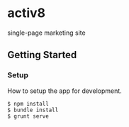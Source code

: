 # activ8
single-page marketing site

## Getting Started

### Setup
How to setup the app for development.

```
$ npm install
$ bundle install
$ grunt serve
```